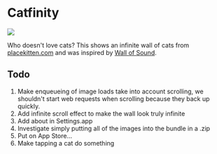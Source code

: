 # Catfinity

![](https://github.com/tijoinc/Catfinity/blob/master/Screen.jpg?raw=true)

Who doesn't love cats? This shows an infinite wall of cats from [placekitten.com](http://placekitten.com/) and was inspired by [Wall of Sound](http://itunes.apple.com/us/app/wall-of-sound/id468873601?mt=8).

## Todo

1. Make enqueueing of image loads take into account scrolling, we shouldn't start web requests when scrolling because they back up quickly.
2. Add infinite scroll effect to make the wall look truly infinite
3. Add about in Settings.app
4. Investigate simply putting all of the images into the bundle in a .zip
5. Put on App Store…
6. Make tapping a cat do something